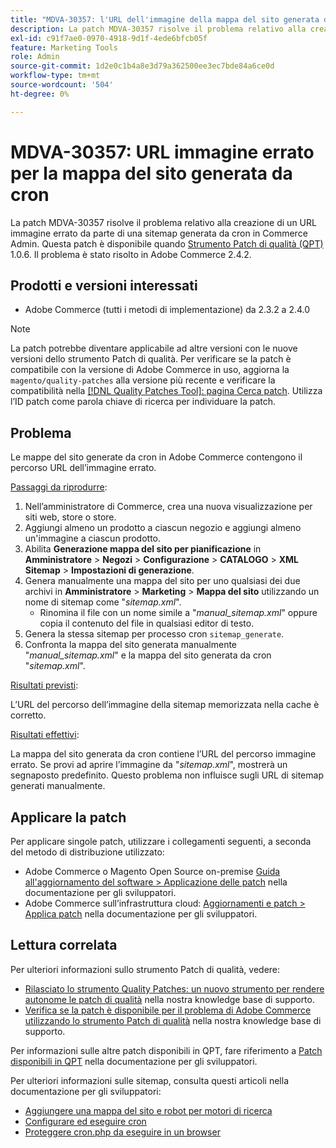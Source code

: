 ```yaml
---
title: "MDVA-30357: l'URL dell'immagine della mappa del sito generata da cron non è corretto"
description: La patch MDVA-30357 risolve il problema relativo alla creazione di un URL immagine errato da parte di una sitemap generata da cron in Commerce Admin. Questa patch è disponibile quando è installato [Quality Patches Tool (QPT)](/help/announcements/adobe-commerce-announcements/magento-quality-patches-released-new-tool-to-self-serve-quality-patches.md) 1.0.6. Il problema è stato risolto in Adobe Commerce 2.4.2.
exl-id: c91f7ae0-0970-4918-9d1f-4ede6bfcb05f
feature: Marketing Tools
role: Admin
source-git-commit: 1d2e0c1b4a8e3d79a362500ee3ec7bde84a6ce0d
workflow-type: tm+mt
source-wordcount: '504'
ht-degree: 0%

---
```


# MDVA-30357: URL immagine errato per la mappa del sito generata da cron

La patch MDVA-30357 risolve il problema relativo alla creazione di un URL immagine errato da parte di una sitemap generata da cron in Commerce Admin. Questa patch è disponibile quando [Strumento Patch di qualità (QPT)](/help/announcements/adobe-commerce-announcements/magento-quality-patches-released-new-tool-to-self-serve-quality-patches.md) 1.0.6. Il problema è stato risolto in Adobe Commerce 2.4.2.

## Prodotti e versioni interessati

* Adobe Commerce (tutti i metodi di implementazione) da 2.3.2 a 2.4.0

>[!NOTE]
>
>La patch potrebbe diventare applicabile ad altre versioni con le nuove versioni dello strumento Patch di qualità. Per verificare se la patch è compatibile con la versione di Adobe Commerce in uso, aggiorna la `magento/quality-patches` alla versione più recente e verificare la compatibilità nella [[!DNL Quality Patches Tool]: pagina Cerca patch](https://devdocs.magento.com/quality-patches/tool.html#patch-grid). Utilizza l’ID patch come parola chiave di ricerca per individuare la patch.

## Problema

Le mappe del sito generate da cron in Adobe Commerce contengono il percorso URL dell’immagine errato.

<u>Passaggi da riprodurre</u>:

1. Nell’amministratore di Commerce, crea una nuova visualizzazione per siti web, store o store.
1. Aggiungi almeno un prodotto a ciascun negozio e aggiungi almeno un&#39;immagine a ciascun prodotto.
1. Abilita **Generazione mappa del sito per pianificazione** in **Amministratore** > **Negozi** > **Configurazione** > **CATALOGO** > **XML Sitemap** > **Impostazioni di generazione**.
1. Genera manualmente una mappa del sito per uno qualsiasi dei due archivi in **Amministratore** > **Marketing** > **Mappa del sito** utilizzando un nome di sitemap come &quot;*sitemap.xml*&quot;.
   * Rinomina il file con un nome simile a &quot;*manual\_sitemap.xml*&quot; oppure copia il contenuto del file in qualsiasi editor di testo.
1. Genera la stessa sitemap per processo cron `sitemap_generate`.
1. Confronta la mappa del sito generata manualmente &quot;*manual\_sitemap.xml*&quot; e la mappa del sito generata da cron &quot;*sitemap.xml*&quot;.

<u>Risultati previsti</u>:

L’URL del percorso dell’immagine della sitemap memorizzata nella cache è corretto.

<u>Risultati effettivi</u>:

La mappa del sito generata da cron contiene l’URL del percorso immagine errato. Se provi ad aprire l’immagine da &quot;*sitemap.xml*&quot;, mostrerà un segnaposto predefinito. Questo problema non influisce sugli URL di sitemap generati manualmente.

## Applicare la patch

Per applicare singole patch, utilizzare i collegamenti seguenti, a seconda del metodo di distribuzione utilizzato:

* Adobe Commerce o Magento Open Source on-premise [Guida all&#39;aggiornamento del software > Applicazione delle patch](https://devdocs.magento.com/guides/v2.4/comp-mgr/patching/mqp.html) nella documentazione per gli sviluppatori.
* Adobe Commerce sull’infrastruttura cloud: [Aggiornamenti e patch > Applica patch](https://devdocs.magento.com/cloud/project/project-patch.html) nella documentazione per gli sviluppatori.

## Lettura correlata

Per ulteriori informazioni sullo strumento Patch di qualità, vedere:

* [Rilasciato lo strumento Quality Patches: un nuovo strumento per rendere autonome le patch di qualità](/help/announcements/adobe-commerce-announcements/magento-quality-patches-released-new-tool-to-self-serve-quality-patches.md) nella nostra knowledge base di supporto.
* [Verifica se la patch è disponibile per il problema di Adobe Commerce utilizzando lo strumento Patch di qualità](/help/support-tools/patches-available-in-qpt-tool/check-patch-for-magento-issue-with-magento-quality-patches.md) nella nostra knowledge base di supporto.

Per informazioni sulle altre patch disponibili in QPT, fare riferimento a [Patch disponibili in QPT](https://devdocs.magento.com/quality-patches/tool.html#patch-grid) nella documentazione per gli sviluppatori.

Per ulteriori informazioni sulle sitemap, consulta questi articoli nella documentazione per gli sviluppatori:

* [Aggiungere una mappa del sito e robot per motori di ricerca](https://devdocs.magento.com/cloud/trouble/robots-sitemap.html)
* [Configurare ed eseguire cron](https://devdocs.magento.com/guides/v2.4/config-guide/cli/config-cli-subcommands-cron.html)
* [Proteggere cron.php da eseguire in un browser](https://devdocs.magento.com/guides/v2.4/config-guide/secy/secy-cron.html)
